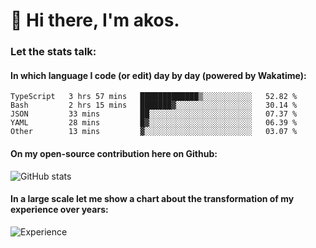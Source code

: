 # 👋 Hi there, I'm akos. 


### Let the stats talk:


#### In which language I code (or edit) day by day (powered by Wakatime): 

<!--START_SECTION:waka-->
```text
TypeScript   3 hrs 57 mins   █████████████▒░░░░░░░░░░░   52.82 % 
Bash         2 hrs 15 mins   ███████▓░░░░░░░░░░░░░░░░░   30.14 % 
JSON         33 mins         ██░░░░░░░░░░░░░░░░░░░░░░░   07.37 % 
YAML         28 mins         █▓░░░░░░░░░░░░░░░░░░░░░░░   06.39 % 
Other        13 mins         ▓░░░░░░░░░░░░░░░░░░░░░░░░   03.07 % 
```
<!--END_SECTION:waka-->

#### On my open-source contribution here on Github:
 
![GitHub stats](https://github-readme-stats.vercel.app/api?username=akosbalasko)

#### In a large scale let me show a chart about the transformation of my experience over years:   

![Experience](https://cr-skills-chart-widget.azurewebsites.net/api/api?username=akosbalasko)
